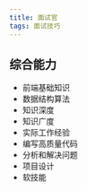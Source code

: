 ```yaml
---
title: 面试官
tags: 面试技巧
---
```


## 综合能力

- 前端基础知识
- 数据结构算法
- 知识深度
- 知识广度
- 实际工作经验
- 编写高质量代码
- 分析和解决问题
- 项目设计
- 软技能